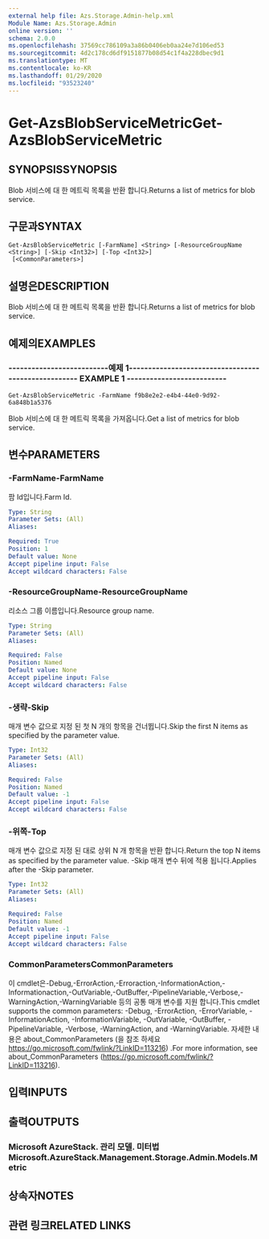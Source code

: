 ```yaml
---
external help file: Azs.Storage.Admin-help.xml
Module Name: Azs.Storage.Admin
online version: ''
schema: 2.0.0
ms.openlocfilehash: 37569cc786109a3a86b0406eb0aa24e7d106ed53
ms.sourcegitcommit: 4d2c178cd6df9151877b08d54c1f4a228dbec9d1
ms.translationtype: MT
ms.contentlocale: ko-KR
ms.lasthandoff: 01/29/2020
ms.locfileid: "93523240"
---
```

# <span data-ttu-id="4e0a0-101">Get-AzsBlobServiceMetric</span><span class="sxs-lookup"><span data-stu-id="4e0a0-101">Get-AzsBlobServiceMetric</span></span>

## <span data-ttu-id="4e0a0-102">SYNOPSIS</span><span class="sxs-lookup"><span data-stu-id="4e0a0-102">SYNOPSIS</span></span>
<span data-ttu-id="4e0a0-103">Blob 서비스에 대 한 메트릭 목록을 반환 합니다.</span><span class="sxs-lookup"><span data-stu-id="4e0a0-103">Returns a list of metrics for blob service.</span></span>

## <span data-ttu-id="4e0a0-104">구문과</span><span class="sxs-lookup"><span data-stu-id="4e0a0-104">SYNTAX</span></span>

```
Get-AzsBlobServiceMetric [-FarmName] <String> [-ResourceGroupName <String>] [-Skip <Int32>] [-Top <Int32>]
 [<CommonParameters>]
```

## <span data-ttu-id="4e0a0-105">설명은</span><span class="sxs-lookup"><span data-stu-id="4e0a0-105">DESCRIPTION</span></span>
<span data-ttu-id="4e0a0-106">Blob 서비스에 대 한 메트릭 목록을 반환 합니다.</span><span class="sxs-lookup"><span data-stu-id="4e0a0-106">Returns a list of metrics for blob service.</span></span>

## <span data-ttu-id="4e0a0-107">예제의</span><span class="sxs-lookup"><span data-stu-id="4e0a0-107">EXAMPLES</span></span>

### <span data-ttu-id="4e0a0-108">--------------------------예제 1--------------------------</span><span class="sxs-lookup"><span data-stu-id="4e0a0-108">-------------------------- EXAMPLE 1 --------------------------</span></span>
```
Get-AzsBlobServiceMetric -FarmName f9b8e2e2-e4b4-44e0-9d92-6a848b1a5376
```

<span data-ttu-id="4e0a0-109">Blob 서비스에 대 한 메트릭 목록을 가져옵니다.</span><span class="sxs-lookup"><span data-stu-id="4e0a0-109">Get a list of metrics for blob service.</span></span>

## <span data-ttu-id="4e0a0-110">변수</span><span class="sxs-lookup"><span data-stu-id="4e0a0-110">PARAMETERS</span></span>

### <span data-ttu-id="4e0a0-111">-FarmName</span><span class="sxs-lookup"><span data-stu-id="4e0a0-111">-FarmName</span></span>
<span data-ttu-id="4e0a0-112">팜 Id입니다.</span><span class="sxs-lookup"><span data-stu-id="4e0a0-112">Farm Id.</span></span>

```yaml
Type: String
Parameter Sets: (All)
Aliases: 

Required: True
Position: 1
Default value: None
Accept pipeline input: False
Accept wildcard characters: False
```

### <span data-ttu-id="4e0a0-113">-ResourceGroupName</span><span class="sxs-lookup"><span data-stu-id="4e0a0-113">-ResourceGroupName</span></span>
<span data-ttu-id="4e0a0-114">리소스 그룹 이름입니다.</span><span class="sxs-lookup"><span data-stu-id="4e0a0-114">Resource group name.</span></span>

```yaml
Type: String
Parameter Sets: (All)
Aliases: 

Required: False
Position: Named
Default value: None
Accept pipeline input: False
Accept wildcard characters: False
```

### <span data-ttu-id="4e0a0-115">-생략</span><span class="sxs-lookup"><span data-stu-id="4e0a0-115">-Skip</span></span>
<span data-ttu-id="4e0a0-116">매개 변수 값으로 지정 된 첫 N 개의 항목을 건너뜁니다.</span><span class="sxs-lookup"><span data-stu-id="4e0a0-116">Skip the first N items as specified by the parameter value.</span></span>

```yaml
Type: Int32
Parameter Sets: (All)
Aliases: 

Required: False
Position: Named
Default value: -1
Accept pipeline input: False
Accept wildcard characters: False
```

### <span data-ttu-id="4e0a0-117">-위쪽</span><span class="sxs-lookup"><span data-stu-id="4e0a0-117">-Top</span></span>
<span data-ttu-id="4e0a0-118">매개 변수 값으로 지정 된 대로 상위 N 개 항목을 반환 합니다.</span><span class="sxs-lookup"><span data-stu-id="4e0a0-118">Return the top N items as specified by the parameter value.</span></span>
<span data-ttu-id="4e0a0-119">-Skip 매개 변수 뒤에 적용 됩니다.</span><span class="sxs-lookup"><span data-stu-id="4e0a0-119">Applies after the -Skip parameter.</span></span>

```yaml
Type: Int32
Parameter Sets: (All)
Aliases: 

Required: False
Position: Named
Default value: -1
Accept pipeline input: False
Accept wildcard characters: False
```

### <span data-ttu-id="4e0a0-120">CommonParameters</span><span class="sxs-lookup"><span data-stu-id="4e0a0-120">CommonParameters</span></span>
<span data-ttu-id="4e0a0-121">이 cmdlet은-Debug,-ErrorAction,-Erroraction,-InformationAction,-Informationaction,-OutVariable,-OutBuffer,-PipelineVariable,-Verbose,-WarningAction,-WarningVariable 등의 공통 매개 변수를 지원 합니다.</span><span class="sxs-lookup"><span data-stu-id="4e0a0-121">This cmdlet supports the common parameters: -Debug, -ErrorAction, -ErrorVariable, -InformationAction, -InformationVariable, -OutVariable, -OutBuffer, -PipelineVariable, -Verbose, -WarningAction, and -WarningVariable.</span></span> <span data-ttu-id="4e0a0-122">자세한 내용은 about_CommonParameters (을 참조 하세요 https://go.microsoft.com/fwlink/?LinkID=113216) .</span><span class="sxs-lookup"><span data-stu-id="4e0a0-122">For more information, see about_CommonParameters (https://go.microsoft.com/fwlink/?LinkID=113216).</span></span>

## <span data-ttu-id="4e0a0-123">입력</span><span class="sxs-lookup"><span data-stu-id="4e0a0-123">INPUTS</span></span>

## <span data-ttu-id="4e0a0-124">출력</span><span class="sxs-lookup"><span data-stu-id="4e0a0-124">OUTPUTS</span></span>

### <span data-ttu-id="4e0a0-125">Microsoft AzureStack. 관리 모델. 미터법</span><span class="sxs-lookup"><span data-stu-id="4e0a0-125">Microsoft.AzureStack.Management.Storage.Admin.Models.Metric</span></span>

## <span data-ttu-id="4e0a0-126">상속자</span><span class="sxs-lookup"><span data-stu-id="4e0a0-126">NOTES</span></span>

## <span data-ttu-id="4e0a0-127">관련 링크</span><span class="sxs-lookup"><span data-stu-id="4e0a0-127">RELATED LINKS</span></span>

